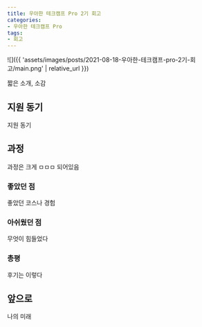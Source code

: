 ```yaml
---
title: 우아한 테크캠프 Pro 2기 회고
categories:
- 우아한 테크캠프 Pro
tags:
- 회고
---
```


![]({{ 'assets/images/posts/2021-08-18-우아한-테크캠프-pro-2기-회고/main.png' | relative_url }})

짧은 소개, 소감

## 지원 동기

지원 동기

## 과정

과정은 크게 ㅁㅁㅁ 되어있음

### 좋았던 점

좋았던 코스나 경험

### 아쉬웠던 점

무엇이 힘들었다

### 총평

후기는 이렇다

## 앞으로

나의 미래
